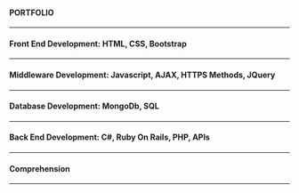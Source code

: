 #### PORTFOLIO


-----

#### Front End Development: HTML, CSS, Bootstrap


-------


#### Middleware Development: Javascript, AJAX, HTTPS Methods, JQuery



-------

#### Database Development: MongoDb, SQL



-------

#### Back End Development: C#, Ruby On Rails, PHP, APIs




-------

#### Comprehension




-------



